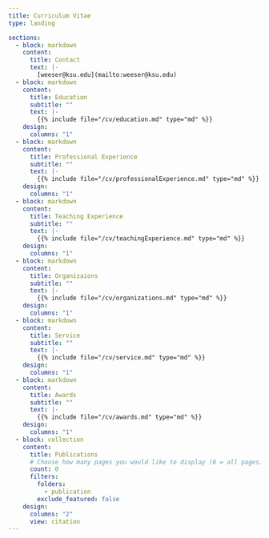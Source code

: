 ```yaml
---
title: Curriculum Vitae
type: landing

sections:
  - block: markdown
    content:
      title: Contact
      text: |-
        [weeser@ksu.edu](mailto:weeser@ksu.edu)
  - block: markdown
    content:
      title: Education
      subtitle: ""
      text: |-
        {{% include file="/cv/education.md" type="md" %}}
    design:
      columns: "1"
  - block: markdown
    content:
      title: Professional Experience
      subtitle: ""
      text: |-
        {{% include file="/cv/professionalExperience.md" type="md" %}}
    design:
      columns: "1"
  - block: markdown
    content:
      title: Teaching Experience
      subtitle: ""
      text: |-
        {{% include file="/cv/teachingExperience.md" type="md" %}}
    design:
      columns: "1"
  - block: markdown
    content:
      title: Organizaions
      subtitle: ""
      text: |-
        {{% include file="/cv/organizations.md" type="md" %}}
    design:
      columns: "1"
  - block: markdown
    content:
      title: Service
      subtitle: ""
      text: |-
        {{% include file="/cv/service.md" type="md" %}}
    design:
      columns: "1"
  - block: markdown
    content:
      title: Awards
      subtitle: ""
      text: |-
        {{% include file="/cv/awards.md" type="md" %}}
    design:
      columns: "1"
  - block: collection
    content:
      title: Publications
      # Choose how many pages you would like to display (0 = all pages)
      count: 0
      filters:
        folders:
          - publication
        exclude_featured: false
    design:
      columns: "2"
      view: citation
---
```

